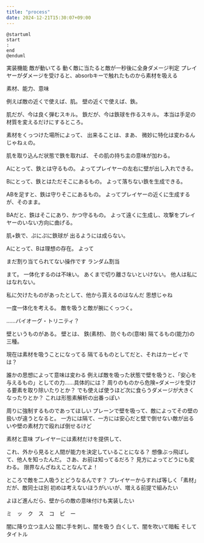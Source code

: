 ```yaml
---
title: "process"
date: 2024-12-21T15:30:07+09:00
---
```

```plantuml
@startuml
start
:
end
@enduml
```

実装機能
敵が動いてる
動く敵に当たると敵が一秒後に全身ダメージ判定
プレイヤーがダメージを受けると、absorbキーで触れたものから素材を吸える


素材、能力、意味

例えば敵の近くで使えば、肌。
壁の近くで使えば、鉄。

肌だが、今は良く弾むスキル。
鉄だが、今は鉄球を作るスキル。
本当は手足の材質を変えるだけにするところ。

素材をくっつけた場所によって、
出来ることは、まあ、
微妙に特化は変わるんじゃねぇの。

肌を取り込んだ状態で鉄を取れば、
その肌の持ち主の意味が加わる。

Aにとって、鉄とは守るもの。
よってプレイヤーの左右に壁が出し入れできる。

Bにとって、鉄とはただそこにあるもの。
よって落ちない鉄を生成できる。

ABを足すと、鉄は守りそこにあるもの。
よってプレイヤーの近くに生成するが、そのまま。

BAだと、鉄はそこにあり、かつ守るもの。
よって遠くに生成し、攻撃をプレイヤーのいない方向に曲げる。

肌+鉄で、ぷにぷに鉄球が
出るようには成らない。

Aにとって、Bは理想の存在。
よって



まだ割り当てられてない操作です
ランダム割当


まて。
一体化するのは不味い。
あくまで切り離さないといけない。
他人は私にはなれない。

私に欠けたものがあったとして、他から貰えるのはなんだ
思想じゃね

一度一体化を考える。
敵を吸うと敵が腕にくっつく。

……バイオーグ・トリニティ？


壁というものがある。
壁とは、
鉄(素材)、
防ぐもの(意味)
隔てるもの(能力)の三種。

現在は素材を吸うことになってる
隔てるものとしてだと、それはカービィでは？

誰かの思想によって意味は変わる
例えば敵を吸った状態で壁を吸うと、「安心を与えるもの」としての力……具体的には？
周りのものから危険=ダメージを受ける要素を取り除いたりとか？
でも使えば使うほど次に食らうダメージが大きくなったりとか？
これは形態素解析の出番っぽい

周りに強制するものであってほしい
プレーンで壁を吸って、敵によってその壁の扱いが違うとなると。
一方には隔て、一方には安心だと壁で倒せない敵が出る
いや壁の素材力で殴れば倒せるけど

素材と意味
プレイヤーには素材だけを提供して、

これ、外から見ると人間が能力を決定していることになる？
想像ぶっ飛ばして、他人を知ったんだ。
さあ、お前は知ってるだろ？
見方によってどうにも変わる。
限界なんざねえことなんてよ！

ところで敵を二人吸うとどうなるんです？
プレイヤーからすれば等しく「素材」だが、敵同士は別
初めは考えないほうがいいが、増える前提で組みたい



よほど進んだら、壁からの敵の意味付けも実装したい

ミ　ッ　ク　ス　コ　ピ　ー

闇に降り立つ主人公
闇に手を刺し、闇を吸う
白くして、闇を吹いて暗転
そしてタイトル
